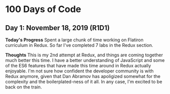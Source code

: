 # 100 Days of Code

## Day 1: November 18, 2019 (R1D1)

**Today's Progress**
Spent a large chunk of time working on Flatiron curriculum in Redux. So far I've completed 7 labs in the Redux section.

**Thoughts**
This is my 2nd attempt at Redux, and things are coming together much better this time. I have a better understanding of JavaScript and some of the ES6 features that have made this time around in Redux actually enjoyable. I'm not sure how confident the developer community is with Redux anymore, given that Dan Abramov has apoligized somewhat for the complexity and the boilerplated-ness of it all. In any case, I'm excited to be back on the train.
